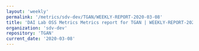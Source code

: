 ```yaml
---
layout: 'weekly'
permalink: '/metrics/sdv-dev/TGAN/WEEKLY-REPORT-2020-03-08'
title: 'DAI Lab OSS Metrics Metrics report for TGAN | WEEKLY-REPORT-2020-03-08'
organization: 'sdv-dev'
repository: 'TGAN'
current_date: '2020-03-08'
---
```

